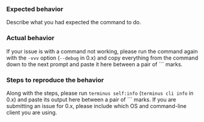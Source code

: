 ### Expected behavior
Describe what you had expected the command to do.

### Actual behavior
If your issue is with a command not working, please run the command again with the `-vvv` option (`--debug` in 0.x) and copy everything from the command down to the next prompt and paste it here between a pair of ``` marks.

### Steps to reproduce the behavior
Along with the steps, please run `terminus self:info` (`terminus cli info` in 0.x) and paste its output here between a pair of ``` marks. If you are submitting an issue for 0.x, please include which OS and command-line client you are using.

